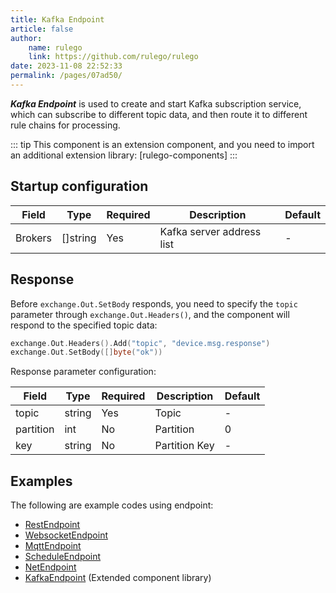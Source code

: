 ```yaml
---
title: Kafka Endpoint
article: false
author:
    name: rulego
    link: https://github.com/rulego/rulego
date: 2023-11-08 22:52:33
permalink: /pages/07ad50/
---
```


***Kafka Endpoint*** is used to create and start Kafka subscription service, which can subscribe to different topic data, and then route it to different rule chains for processing.

::: tip
This component is an extension component, and you need to import an additional extension library: [rulego-components]
:::

## Startup configuration

| Field   | Type     | Required | Description               | Default |
|---------|----------|----------|---------------------------|---------|
| Brokers | []string | Yes      | Kafka server address list | -       |

## Response

Before `exchange.Out.SetBody` responds, you need to specify the `topic` parameter through `exchange.Out.Headers()`, and the component will respond to the specified topic data:

```go
exchange.Out.Headers().Add("topic", "device.msg.response")
exchange.Out.SetBody([]byte("ok"))
```

Response parameter configuration:

| Field     | Type   | Required | Description   | Default |
|-----------|--------|----------|---------------|---------|
| topic     | string | Yes      | Topic         | -       |
| partition | int    | No       | Partition     | 0       |
| key       | string | No       | Partition Key | -       |

## Examples

The following are example codes using endpoint:
- [RestEndpoint](https://github.com/rulego/rulego/tree/main/examples/http_endpoint/http_endpoint.go)
- [WebsocketEndpoint](https://github.com/rulego/rulego/tree/main/endpoint/websocket/websocket_test.go)
- [MqttEndpoint](https://github.com/rulego/rulego/tree/main/endpoint/mqtt/mqtt_test.go)
- [ScheduleEndpoint](https://github.com/rulego/rulego/tree/main/endpoint/schedule/schedule_test.go)
- [NetEndpoint](https://github.com/rulego/rulego/tree/main/endpoint/net/net_test.go)
- [KafkaEndpoint](https://github.com/rulego/rulego-components/blob/main/endpoint/kafka/kafka_test.go) (Extended component library)